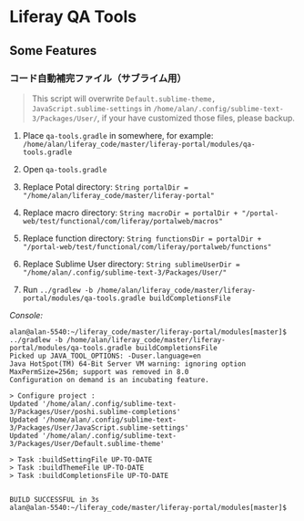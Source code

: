 # Liferay QA Tools

## Some Features

### コード自動補完ファイル（サブライム用）

> This script will overwrite `Default.sublime-theme, JavaScript.sublime-settings` in `/home/alan/.config/sublime-text-3/Packages/User/`,
if your have customized those files, please backup.

1. Place `qa-tools.gradle` in somewhere, for example: `/home/alan/liferay_code/master/liferay-portal/modules/qa-tools.gradle`

2. Open `qa-tools.gradle`

3. Replace Potal directory: `String portalDir = "/home/alan/liferay_code/master/liferay-portal"`

4. Replace macro directory: `String macroDir = portalDir + "/portal-web/test/functional/com/liferay/portalweb/macros"`

5. Replace function directory: `String functionsDir = portalDir + "/portal-web/test/functional/com/liferay/portalweb/functions"`

6. Replace Sublime User directory: `String sublimeUserDir = "/home/alan/.config/sublime-text-3/Packages/User/"`

7. Run `../gradlew -b /home/alan/liferay_code/master/liferay-portal/modules/qa-tools.gradle buildCompletionsFile`

*Console:*

```
alan@alan-5540:~/liferay_code/master/liferay-portal/modules[master]$ ../gradlew -b /home/alan/liferay_code/master/liferay-portal/modules/qa-tools.gradle buildCompletionsFile
Picked up JAVA_TOOL_OPTIONS: -Duser.language=en
Java HotSpot(TM) 64-Bit Server VM warning: ignoring option MaxPermSize=256m; support was removed in 8.0
Configuration on demand is an incubating feature.

> Configure project :
Updated '/home/alan/.config/sublime-text-3/Packages/User/poshi.sublime-completions'
Updated '/home/alan/.config/sublime-text-3/Packages/User/JavaScript.sublime-settings'
Updated '/home/alan/.config/sublime-text-3/Packages/User/Default.sublime-theme'

> Task :buildSettingFile UP-TO-DATE
> Task :buildThemeFile UP-TO-DATE
> Task :buildCompletionsFile UP-TO-DATE


BUILD SUCCESSFUL in 3s
alan@alan-5540:~/liferay_code/master/liferay-portal/modules[master]$ 
```